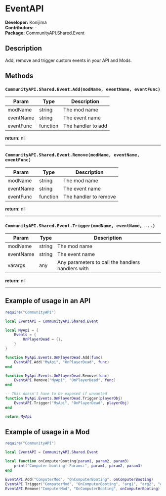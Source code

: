 # EventAPI
**Developer:** Konijima  
**Contributors:**  -  
**Package:** CommunityAPI.Shared.Event  

## Description
Add, remove and trigger custom events in your API and Mods.

## Methods

### `CommunityAPI.Shared.Event.Add(modName, eventName, eventFunc)`
| Param     | Type     | Description         |
|-----------|----------|---------------------|
| modName   | string   | The mod name        |
| eventName | string   | The event name      |
| eventFunc | function | The handler to add  |

**return:** nil

---

### `CommunityAPI.Shared.Event.Remove(modName, eventName, eventFunc)`
| Param     | Type     | Description           |
|-----------|----------|-----------------------|
| modName   | string   | The mod name          |
| eventName | string   | The event name        |
| eventFunc | function | The handler to remove |

**return:** nil

---

### `CommunityAPI.Shared.Event.Trigger(modName, eventName, ...)`
| Param     | Type   | Description                                       |
|-----------|--------|---------------------------------------------------|
| modName   | string | The mod name                                      |
| eventName | string | The event name                                    |
| varargs   | any    | Any parameters to call the handlers handlers with |

**return:** nil

---

## Example of usage in an API
```lua
require("CommunityAPI")

local EventAPI = CommunityAPI.Shared.Event

local MyApi = {
    Events = {
        OnPlayerDead = {},
    }
}

function MyApi.Events.OnPlayerDead.Add(func)
    EventAPI.Add("MyApi", "OnPlayerDead", func)
end

function MyApi.Events.OnPlayerDead.Remove(func)
    EventAPI.Remove("MyApi", "OnPlayerDead", func)
end

-- This doesn't have to be exposed if unwanted
function MyApi.Events.OnPlayerDead.Trigger(playerObj)
    EventAPI.Trigger("MyApi", "OnPlayerDead", playerObj)
end

return MyApi
```

## Example of usage in a Mod
```lua
require("CommunityAPI")

local EventAPI = CommunityAPI.Shared.Event

local function onComputerBooting(param1, param2, param3)
    print("Computer booting! Params:", param1, param2, param3)
end

EventAPI.Add("ComputerMod", "OnComputerBooting", onComputerBooting)
EventAPI.Trigger("ComputerMod", "OnComputerBooting", "arg1", "arg2", "arg3")
EventAPI.Remove("ComputerMod", "OnComputerBooting", onComputerBooting)
```